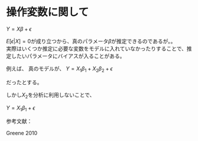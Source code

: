 # 操作変数に関して


$Y = X\beta + \epsilon$


$E[\epsilon|X] = 0$が成り立つから、真のパラメータ$\beta$が推定できるのであるが。。  
実際はいくつか推定に必要な変数をモデルに入れていなかったりすることで、推定したいパラメータにバイアスが入ることがある。

例えば、
真のモデルが、
$Y = X_1\beta_1 + X_2\beta_2 + \epsilon$

だったとする。

しかし$X_2$を分析に利用しないことで、

$Y = X_1\beta_1 + \epsilon$



参考文献：

Greene 2010